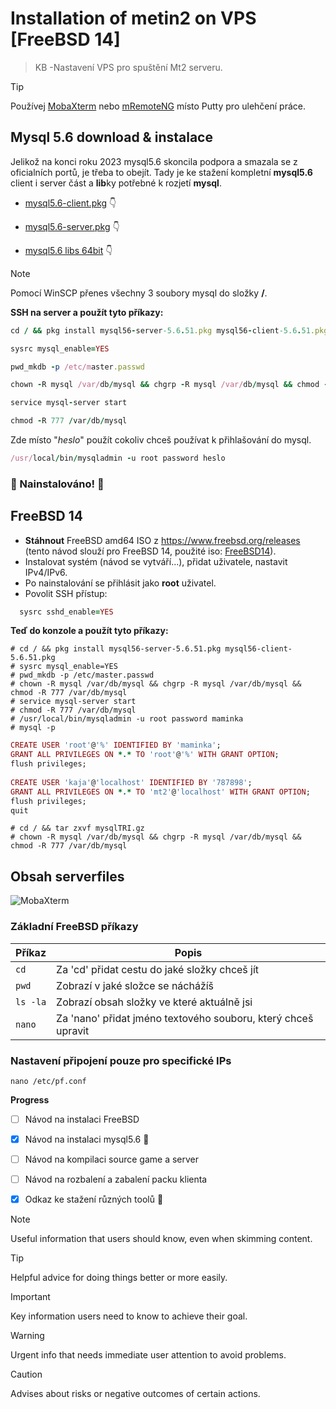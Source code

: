 # Installation of metin2 on VPS [FreeBSD 14]
> KB -Nastavení VPS pro spuštění Mt2 serveru. 

> [!TIP]
> Používej [MobaXterm](https://mobaxterm.mobatek.net/) nebo [mRemoteNG](https://mremoteng.org/) místo Putty pro ulehčení práce.

## Mysql 5.6 download & instalace
Jelikož na konci roku 2023 mysql5.6 skoncila podpora a smazala se z oficialních portů, je třeba to obejít. Tady je ke stažení kompletní **mysql5.6** client i server část a **lib**ky potřebné k rozjetí **mysql**.
- [mysql5.6-client.pkg](https://github.com/schneond/mt2-vps-process_kb/raw/main/mysql56-client.pkg) :point_down:

- [mysql5.6-server.pkg](https://github.com/schneond/mt2-vps-process_kb/raw/main/mysql56-server.pkg) :point_down:

- [mysql5.6 libs 64bit](https://github.com/schneond/mt2-vps-process_kb/raw/main/mysql56-server.pkg) :point_down:
> [!NOTE]
> Pomocí WinSCP přenes všechny 3 soubory mysql do složky **/**.

**SSH na server a použít tyto příkazy:**
 ```ruby
cd / && pkg install mysql56-server-5.6.51.pkg mysql56-client-5.6.51.pkg
 ```
  ```ruby
sysrc mysql_enable=YES
 ```
 ```ruby
pwd_mkdb -p /etc/master.passwd
 ```
  ```ruby
chown -R mysql /var/db/mysql && chgrp -R mysql /var/db/mysql && chmod -R 777 /var/db/mysql
 ```
 ```ruby
service mysql-server start
 ```
 ```ruby
chmod -R 777 /var/db/mysql
 ```
 Zde místo "_heslo_" použít cokoliv chceš používat k přihlašování do mysql.
 ```ruby
/usr/local/bin/mysqladmin -u root password heslo 
 ```
### :tada: Nainstalováno! :tada:
## FreeBSD 14

- **Stáhnout** FreeBSD amd64 ISO z https://www.freebsd.org/releases (tento návod slouží pro FreeBSD 14, použité iso: [FreeBSD14](https://download.freebsd.org/releases/ISO-IMAGES/14.0/CHECKSUM.SHA256-FreeBSD-14.0-RELEASE-amd64)).
- Instalovat systém (návod se vytváří...), přidat uživatele, nastavit IPv4/IPv6.
- Po nainstalování se přihlásit jako **root** uživatel.
- Povolit SSH přístup:
 ```ruby
   sysrc sshd_enable=YES
```    

**Teď do konzole a použít tyto příkazy:**
```
# cd / && pkg install mysql56-server-5.6.51.pkg mysql56-client-5.6.51.pkg
# sysrc mysql_enable=YES
# pwd_mkdb -p /etc/master.passwd
# chown -R mysql /var/db/mysql && chgrp -R mysql /var/db/mysql && chmod -R 777 /var/db/mysql
# service mysql-server start
# chmod -R 777 /var/db/mysql
# /usr/local/bin/mysqladmin -u root password maminka 
# mysql -p
```
```ruby
CREATE USER 'root'@'%' IDENTIFIED BY 'maminka';
GRANT ALL PRIVILEGES ON *.* TO 'root'@'%' WITH GRANT OPTION;
flush privileges;
        
CREATE USER 'kaja'@'localhost' IDENTIFIED BY '787898';
GRANT ALL PRIVILEGES ON *.* TO 'mt2'@'localhost' WITH GRANT OPTION;
flush privileges;
quit
```
```
# cd / && tar zxvf mysqlTRI.gz
# chown -R mysql /var/db/mysql && chgrp -R mysql /var/db/mysql && chmod -R 777 /var/db/mysql
```
## Obsah serverfiles
![MobaXterm](/assets/mobaxterm.png)

### Základní FreeBSD příkazy
| Příkaz | Popis |
| --- | --- |
| `cd` | Za 'cd' přidat cestu do jaké složky chceš jít |
| `pwd` | Zobrazí v jaké složce se náchážíš |
| `ls -la` | Zobrazí obsah složky ve které aktuálně jsi |
| `nano` | Za 'nano' přidat jméno textového souboru, který chceš upravit |

### Nastavení připojení pouze pro specifické IPs
```ja
nano /etc/pf.conf
```

**Progress**
- [ ] Návod na instalaci FreeBSD 
- [x] Návod na instalaci mysql5.6 :tada:
- [ ] Návod na kompilaci source game a server
- [ ] Návod na rozbalení a zabalení packu klienta
- [x] Odkaz ke stažení různých toolů :tada:











> [!NOTE]
> Useful information that users should know, even when skimming content.

> [!TIP]
> Helpful advice for doing things better or more easily.

> [!IMPORTANT]
> Key information users need to know to achieve their goal.

> [!WARNING]
> Urgent info that needs immediate user attention to avoid problems.

> [!CAUTION]
> Advises about risks or negative outcomes of certain actions.
